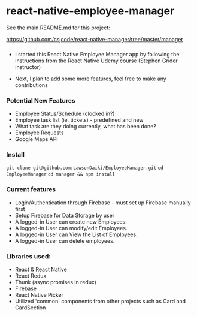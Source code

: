 # react-native-employee-manager

See the main README.md for this project:

https://github.com/csjcode/react-native-manager/tree/master/manager

###

* I started this React Native Employee Manager app by following the instructions from the React Native Udemy course (Stephen Grider instructor)

* Next, I plan to add some more features, feel free to make any contributions

### Potential New Features

* Employee Status/Schedule (clocked in?)
* Employee task list (ie. tickets) - predefined and new
* What task are they doing currently, what has been done?
* Employee Requests
* Google Maps API

### Install

`git clone git@github.com:LawsonDaiki/EmployeeManager.git`
`cd EmployeeManager`
`cd manager && npm install`

### Current features

* Login/Authentication through Firebase - must set up Firebase manually first
* Setup Firebase for Data Storage by user
* A logged-in User can create new Employees.
* A logged-in User can modify/edit Employees.
* A logged-in User can View the List of Employees.
* A logged-in User can delete employees.

### Libraries used:

* React & React Native
* React Redux
* Thunk (async promises in redux)
* Firebase
* React Native Picker
* Utilized 'common' components from other projects such as Card and CardSection
